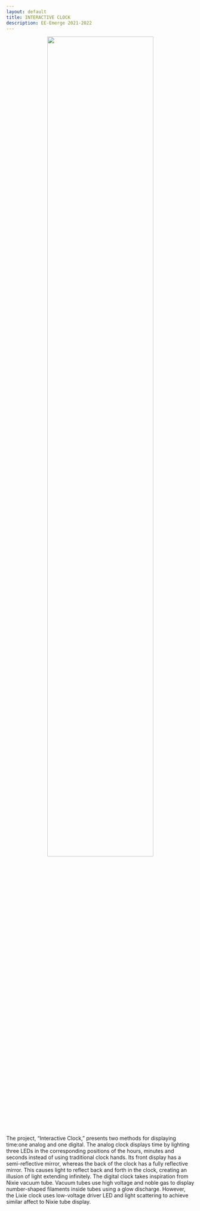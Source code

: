 ```yaml
---
layout: default
title: INTERACTIVE CLOCK
description: EE-Emerge 2021-2022
---
```

<p align = "center">
<img src="{{site.baseurl}}/assets/images/bothdisplaysinfinityclock.png" width=75%>
  </p>

The project, “Interactive Clock,” presents two methods for displaying time:one analog and one digital. The analog clock displays time by lighting three LEDs in the corresponding positions of the hours, minutes and seconds instead of using traditional clock hands. Its front display has a semi-reflective mirror, whereas the back of the clock has a fully reflective mirror. This causes light to reflect back and forth in the clock, creating an illusion of light extending infinitely. The digital clock takes inspiration from Nixie vacuum tube. Vacuum tubes use high voltage and noble gas to display number-shaped filaments inside tubes using a glow discharge. However, the Lixie clock uses low-voltage driver LED and light scattering to achieve similar affect to Nixie tube display.

